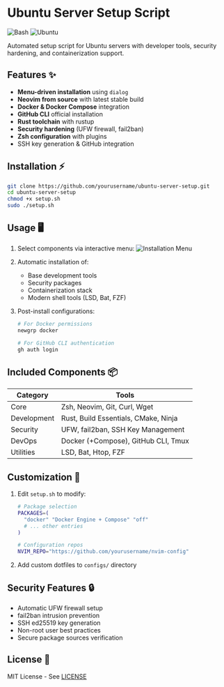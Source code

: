 # Ubuntu Server Setup Script

![Bash](https://img.shields.io/badge/-Bash-4EAA25?logo=gnu-bash&logoColor=white)
![Ubuntu](https://img.shields.io/badge/-Ubuntu-E95420?logo=ubuntu&logoColor=white)

Automated setup script for Ubuntu servers with developer tools, security hardening, and containerization support.

## Features ✨

- **Menu-driven installation** using `dialog`
- **Neovim from source** with latest stable build
- **Docker & Docker Compose** integration
- **GitHub CLI** official installation
- **Rust toolchain** with rustup
- **Security hardening** (UFW firewall, fail2ban)
- **Zsh configuration** with plugins
- SSH key generation & GitHub integration

## Installation ⚡

```bash
git clone https://github.com/yourusername/ubuntu-server-setup.git
cd ubuntu-server-setup
chmod +x setup.sh
sudo ./setup.sh
```

## Usage 🖥️

1. Select components via interactive menu:
   ![Installation Menu](screenshots/menu.png)

2. Automatic installation of:

   - Base development tools
   - Security packages
   - Containerization stack
   - Modern shell tools (LSD, Bat, FZF)

3. Post-install configurations:

   ```bash
   # For Docker permissions
   newgrp docker

   # For GitHub CLI authentication
   gh auth login
   ```

## Included Components 📦

| Category    | Tools                                |
| ----------- | ------------------------------------ |
| Core        | Zsh, Neovim, Git, Curl, Wget         |
| Development | Rust, Build Essentials, CMake, Ninja |
| Security    | UFW, fail2ban, SSH Key Management    |
| DevOps      | Docker (+Compose), GitHub CLI, Tmux  |
| Utilities   | LSD, Bat, Htop, FZF                  |

## Customization 🔧

1. Edit `setup.sh` to modify:

   ```bash
   # Package selection
   PACKAGES=(
     "docker" "Docker Engine + Compose" "off"
     # ... other entries
   )

   # Configuration repos
   NVIM_REPO="https://github.com/yourusername/nvim-config"
   ```

2. Add custom dotfiles to `configs/` directory

## Security Features 🔒

- Automatic UFW firewall setup
- fail2ban intrusion prevention
- SSH ed25519 key generation
- Non-root user best practices
- Secure package sources verification

## License 📄

MIT License - See [LICENSE](LICENSE)
